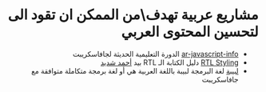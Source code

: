 <div dir="rtl">

# مشاريع عربية تهدف\من الممكن ان تقود الى لتحسين المحتوى العربي

- [ar-javascript-info](https://github.com/javascript-tutorial/ar.javascript.info) الدورة التعليمية الحديثة لجافاسكريبت
- [RTL Styling](https://rtlstyling.com/posts/rtl-styling) دليل الكتابة الـ RTL بيد [أحمد شديد](https://twitter.com/shadeed9) 
- [لبيبة](https://github.com/fakoua/labiba) لغة البرمجة لبيبة باللغة العربية هي أو لغة برمجة متكاملة متوافقة مع جافاسكريبت 

</div>
